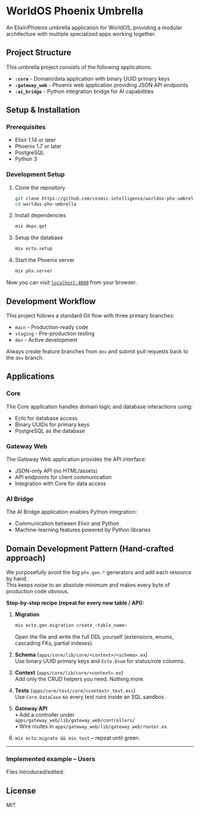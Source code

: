 # WorldOS Phoenix Umbrella

An Elixir/Phoenix umbrella application for WorldOS, providing a modular architecture with multiple specialized apps working together.

## Project Structure

This umbrella project consists of the following applications:

- **`:core`** - Domain/data application with binary UUID primary keys
- **`:gateway_web`** - Phoenix web application providing JSON API endpoints
- **`:ai_bridge`** - Python integration bridge for AI capabilities

## Setup & Installation

### Prerequisites

- Elixir 1.14 or later
- Phoenix 1.7 or later
- PostgreSQL
- Python 3

### Development Setup

1. Clone the repository
   ```bash
   git clone https://github.com/cosmic-intelligence/worldos-phx-umbrella.git
   cd worldos-phx-umbrella
   ```

2. Install dependencies
   ```bash
   mix deps.get
   ```

3. Setup the database
   ```bash
   mix ecto.setup
   ```

4. Start the Phoenix server
   ```bash
   mix phx.server
   ```

Now you can visit [`localhost:4000`](http://localhost:4000) from your browser.

## Development Workflow

This project follows a standard Git flow with three primary branches:
- `main` - Production-ready code
- `staging` - Pre-production testing
- `dev` - Active development

Always create feature branches from `dev` and submit pull requests back to the `dev` branch.

## Applications

### Core

The Core application handles domain logic and database interactions using:
- Ecto for database access
- Binary UUIDs for primary keys
- PostgreSQL as the database

### Gateway Web

The Gateway Web application provides the API interface:
- JSON-only API (no HTML/assets)
- API endpoints for client communication
- Integration with Core for data access

### AI Bridge

The AI Bridge application enables Python integration:
- Communication between Elixir and Python
- Machine-learning features powered by Python libraries

## Domain Development Pattern (Hand-crafted approach)

We purposefully avoid the big `phx.gen.*` generators and add each resource
by hand.  
This keeps noise to an absolute minimum and makes every byte of production
code obvious.

**Step-by-step recipe (repeat for every new table / API):**

1. **Migration**  
   ```bash
   mix ecto.gen.migration create_<table_name>
   ```  
   Open the file and write the full DDL yourself (extensions, enums,
   cascading FKs, partial indexes).

2. **Schema** (`apps/core/lib/core/<context>/<schema>.ex`)  
   Use binary UUID primary keys and `Ecto.Enum` for status/role columns.

3. **Context** (`apps/core/lib/core/<context>.ex`)  
   Add only the CRUD helpers you need.  Nothing more.

4. **Tests** (`apps/core/test/core/<context>_test.exs`)  
   Use `Core.DataCase` so every test runs inside an SQL sandbox.

5. **Gateway API**  
   • Add a controller under  
     `apps/gateway_web/lib/gateway_web/controllers/`  
   • Wire routes in `apps/gateway_web/lib/gateway_web/router.ex`

6. `mix ecto.migrate && mix test` – repeat until green.

---

### Implemented example – Users

Files introduced/edited:

## License

MIT